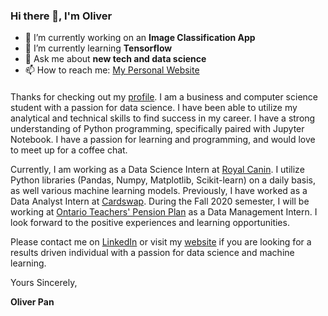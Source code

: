 ### Hi there 👋, I'm Oliver

- 🔭 I’m currently working on an **Image Classification App**
- 🌱 I’m currently learning **Tensorflow**
- 💬 Ask me about **new tech and data science**
- 📫 How to reach me: [My Personal Website](oliverkpan.github.io)

#### 

Thanks for checking out my [profile](https://github.com/oliverkpan). I am a business and computer science student with a passion for data science. I have been able to utilize my analytical and technical skills to find success in my career. I have a strong understanding of Python programming, specifically paired with Jupyter Notebook. I have a passion for learning and programming, and would love to meet up for a coffee chat.

Currently, I am working as a Data Science Intern at [Royal Canin](https://www.royalcanin.com/ca/en_ca). I utilize Python libraries (Pandas, Numpy, Matplotlib, Scikit-learn) on a daily basis, as well various machine learning models. Previously, I have worked as a Data Analyst Intern at [Cardswap](www.cardswap.ca). During the Fall 2020 semester, I will be working at [Ontario Teachers' Pension Plan](https://www.otpp.com/) as a Data Management Intern. I look forward to the positive experiences and learning opportunities.

Please contact me on [LinkedIn](https://www.linkedin.com/in/oliverpan/) or visit my [website](oliverkpan.github.io) if you are looking for a results driven individual with a passion for data science and machine learning. 

Yours Sincerely,

**Oliver Pan**
